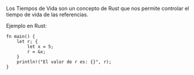 Los Tiempos de Vida son un concepto de Rust que nos permite controlar el tiempo de vida de las referencias\.

Ejemplo en Rust:
```
fn main() {
    let r; {
        let x = 5;
        r = &x;
    }
    println!("El valor de r es: {}", r);
}
```